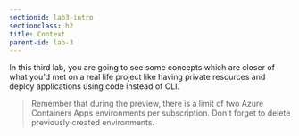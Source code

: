 ```yaml
---
sectionid: lab3-intro
sectionclass: h2
title: Context
parent-id: lab-3
---
```


In this third lab, you are going to see some concepts which are closer of what you'd met on a real life project like having private resources and deploy applications using code instead of CLI.

> Remember that during the preview, there is a limit of two Azure Containers Apps environments per subscription. Don't forget to delete previously created environments.

